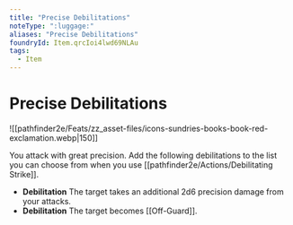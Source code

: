 ```yaml
---
title: "Precise Debilitations"
noteType: ":luggage:"
aliases: "Precise Debilitations"
foundryId: Item.qrcIoi4lwd69NLAu
tags:
  - Item
---
```


# Precise Debilitations
![[pathfinder2e/Feats/zz_asset-files/icons-sundries-books-book-red-exclamation.webp|150]]

You attack with great precision. Add the following debilitations to the list you can choose from when you use [[pathfinder2e/Actions/Debilitating Strike]].

*   **Debilitation** The target takes an additional 2d6 precision damage from your attacks.
*   **Debilitation** The target becomes [[Off-Guard]].
